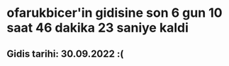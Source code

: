 # ofarukbicer'in gidisine son 6 gun 10 saat 46 dakika 23 saniye kaldi

## Gidis tarihi: 30.09.2022 :(